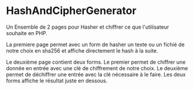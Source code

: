 # HashAndCipherGenerator

Un Ensemble de 2 pages pour Hasher et chiffrer ce que l'utilisateur souhaite en PHP.

La premiere page permet avec un form de hasher un texte ou un fichié de notre choix en sha256 et affiche directement le hash à la suite.

Le deuxième page contient deux forms. Le premier permet de chiffrer une donnée en entrée avec une clé de chiffrement de notre choix.
Le deuxième permet de déchiffrer une entrée avec la clé nécessaire à le faire.
Les deux forms affiche le résultat juste en dessous.
